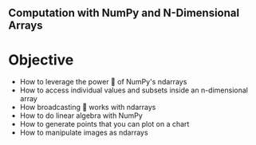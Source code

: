 ## Computation with NumPy and N-Dimensional Arrays

# Objective

- How to leverage the power 💪 of NumPy's ndarrays
- How to access individual values and subsets inside an n-dimensional array
- How broadcasting 📣 works with ndarrays
- How to do linear algebra with NumPy
- How to generate points that you can plot on a chart
- How to manipulate images as ndarrays
